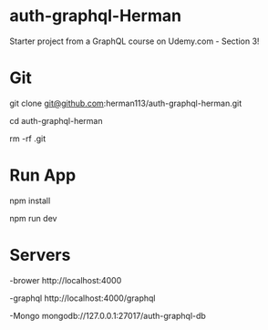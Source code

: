 # auth-graphql-Herman
Starter project from a GraphQL course on Udemy.com - Section 3!

# Git

git clone git@github.com:herman113/auth-graphql-herman.git

cd auth-graphql-herman

rm -rf .git

# Run App
npm install

npm run dev

# Servers

-brower
http://localhost:4000

-graphql
http://localhost:4000/graphql

-Mongo
mongodb://127.0.0.1:27017/auth-graphql-db
